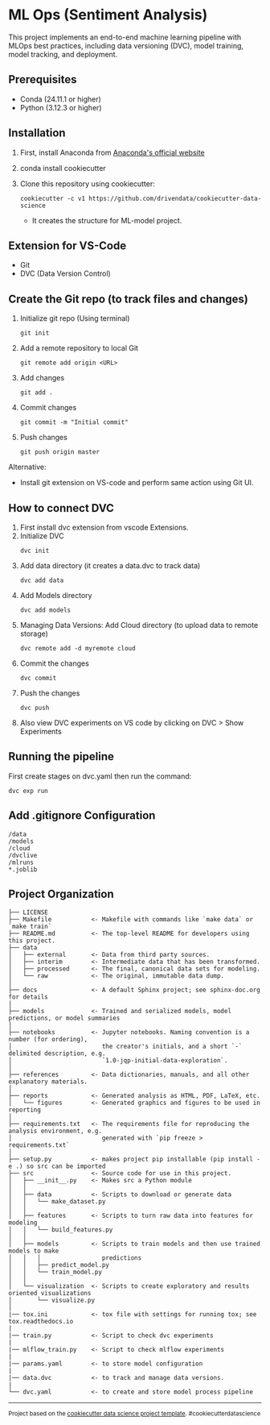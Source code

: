 # ML Ops (Sentiment Analysis)

This project implements an end-to-end machine learning pipeline with MLOps best practices, including data versioning (DVC), model training, model tracking, and deployment.

## Prerequisites

- Conda (24.11.1 or higher)
- Python (3.12.3 or higher)

## Installation

1. First, install Anaconda from [Anaconda's official website](https://www.anaconda.com/download)

2. conda install cookiecutter

3. Clone this repository using cookiecutter:
    ```
    cookiecutter -c v1 https://github.com/drivendata/cookiecutter-data-science
    ```
   - It creates the structure for ML-model project.


## Extension for VS-Code

- Git 
- DVC (Data Version Control) 

## Create the Git repo (to track files and changes)
1. Initialize git repo (Using terminal)
    ```
    git init
    ```
2. Add a remote repository to local Git
    ```
    git remote add origin <URL>
    ```
3. Add changes
    ```
    git add .
    ```
4. Commit changes
    ```
    git commit -m "Initial commit"
    ```
5. Push changes
    ```
    git push origin master
    ```
Alternative:
- Install git extension on VS-code and perform same action using Git UI.

## How to connect DVC
1. First install dvc extension from vscode Extensions.
2. Initialize DVC
    ```
    dvc init
    ```
3. Add data directory (it creates a data.dvc to track data)
    ```
    dvc add data
    ```
4. Add Models directory
    ```
    dvc add models
    ```
5. Managing Data Versions: Add Cloud directory (to upload data to remote storage)
    ```
    dvc remote add -d myremote cloud
    ```
6. Commit the changes
    ``` 
    dvc commit
    ```
7. Push the changes
    ```
    dvc push
    ```
8. Also view DVC experiments on VS code by clicking on DVC > Show Experiments


## Running the pipeline
First create stages on dvc.yaml then run the command:
```
dvc exp run
```

## Add .gitignore Configuration
```
/data
/models
/cloud
/dvclive
/mlruns
*.joblib
```

Project Organization
------------

    ├── LICENSE
    ├── Makefile           <- Makefile with commands like `make data` or `make train`
    ├── README.md          <- The top-level README for developers using this project.
    ├── data
    │   ├── external       <- Data from third party sources.
    │   ├── interim        <- Intermediate data that has been transformed.
    │   ├── processed      <- The final, canonical data sets for modeling.
    │   └── raw            <- The original, immutable data dump.
    │
    ├── docs               <- A default Sphinx project; see sphinx-doc.org for details
    │
    ├── models             <- Trained and serialized models, model predictions, or model summaries
    │
    ├── notebooks          <- Jupyter notebooks. Naming convention is a number (for ordering),
    │                         the creator's initials, and a short `-` delimited description, e.g.
    │                         `1.0-jqp-initial-data-exploration`.
    │
    ├── references         <- Data dictionaries, manuals, and all other explanatory materials.
    │
    ├── reports            <- Generated analysis as HTML, PDF, LaTeX, etc.
    │   └── figures        <- Generated graphics and figures to be used in reporting
    │
    ├── requirements.txt   <- The requirements file for reproducing the analysis environment, e.g.
    │                         generated with `pip freeze > requirements.txt`
    │
    ├── setup.py           <- makes project pip installable (pip install -e .) so src can be imported
    ├── src                <- Source code for use in this project.
    │   ├── __init__.py    <- Makes src a Python module
    │   │
    │   ├── data           <- Scripts to download or generate data
    │   │   └── make_dataset.py
    │   │
    │   ├── features       <- Scripts to turn raw data into features for modeling
    │   │   └── build_features.py
    │   │
    │   ├── models         <- Scripts to train models and then use trained models to make
    │   │   │                 predictions
    │   │   ├── predict_model.py
    │   │   └── train_model.py
    │   │
    │   └── visualization  <- Scripts to create exploratory and results oriented visualizations
    │       └── visualize.py
    │
    |── tox.ini            <- tox file with settings for running tox; see tox.readthedocs.io
    |
    |── train.py           <- Script to check dvc experiments
    |
    |── mlflow_train.py    <- Script to check mlflow experiments
    |
    |── params.yaml        <- to store model configuration
    |
    |── data.dvc           <- to track and manage data versions.
    |
    └── dvc.yaml           <- to create and store model process pipeline 


--------

<p><small>Project based on the <a target="_blank" href="https://drivendata.github.io/cookiecutter-data-science/">cookiecutter data science project template</a>. #cookiecutterdatascience</small></p>
   
